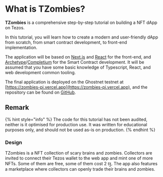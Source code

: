 # What is TZombies?

**TZombies** is a comprehensive step-by-step tutorial on building a NFT dApp on Tezos.&#x20;

In this tutorial, you will learn how to create a modern and user-friendly dApp from scratch, from smart contract development, to front-end implementation.&#x20;

The application will be based on [Next.js](https://nextjs.org/) and [React](https://react.dev/) for the front-end, and [Archetype](https://archetype-lang.org/)/[Completium](https://github.com/completium) for the Smart Contract development. It will be assumed that you have some basic knowledge of Typescript, React, and web development common tooling.&#x20;

The final application is deployed on the Ghostnet testnet at [https://zombies-pi.vercel.app](https://zombies-pi.vercel.app), and the repository can be found on [GitHub](https://github.com/lgaroche/zombies).&#x20;

## Remark

{% hint style="info" %}
The code for this tutorial has not been audited, neither is it optimised for production use. It was written for educational purposes only, and should not be used as-is on production.
{% endhint %}

### Design

TZombies is a NFT collection of scary brains and zombies. Collectors are invited to connect their Tezos wallet to the web app and mint one of more NFTs. Some of them are free, some of them cost 2 ꜩ. The app also features a marketplace where collectors can openly trade their brains and zombies.&#x20;
